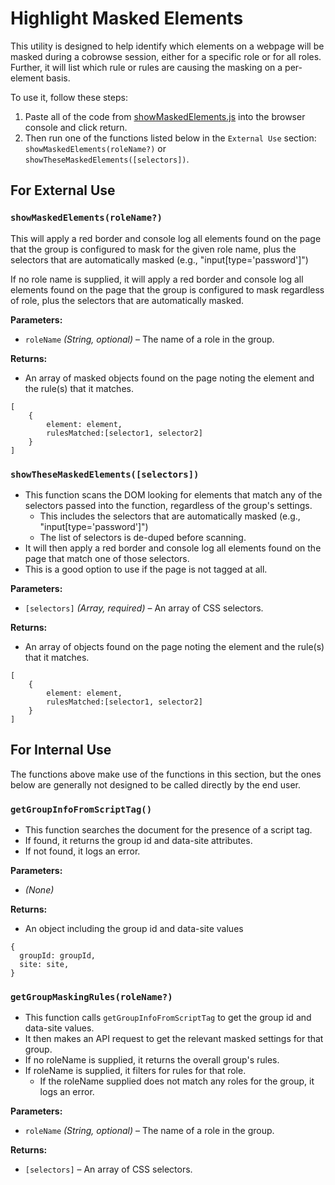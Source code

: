 # Highlight Masked Elements

This utility is designed to help identify which elements on a webpage will be masked during a cobrowse session, either for a specific role or for all roles. Further, it will list which rule or rules are causing the masking on a per-element basis.

To use it, follow these steps:

1. Paste all of the code from [showMaskedElements.js](/showMaskedElements.js) into the browser console and click return.
1. Then run one of the functions listed below in the `External Use` section: `showMaskedElements(roleName?)` or `showTheseMaskedElements([selectors])`.

## For External Use

### `showMaskedElements(roleName?)`

This will apply a red border and console log all elements found on the page that the group is configured to mask for the given role name, plus the selectors that are automatically masked (e.g., "input[type='password']")

If no role name is supplied, it will apply a red border and console log all elements found on the page that the group is configured to mask regardless of role, plus the selectors that are automatically masked.

**Parameters:**

- `roleName` _(String, optional)_ – The name of a role in the group.

**Returns:**

- An array of masked objects found on the page noting the element and the rule(s) that it matches.

```
[
    {
        element: element,
        rulesMatched:[selector1, selector2]
    }
]
```

### `showTheseMaskedElements([selectors])`

- This function scans the DOM looking for elements that match any of the selectors passed into the function, regardless of the group's settings.
  - This includes the selectors that are automatically masked (e.g., "input[type='password']")
  - The list of selectors is de-duped before scanning.
- It will then apply a red border and console log all elements found on the page that match one of those selectors.
- This is a good option to use if the page is not tagged at all.

**Parameters:**

- `[selectors]` _(Array, required)_ – An array of CSS selectors.

**Returns:**

- An array of objects found on the page noting the element and the rule(s) that it matches.

```
[
    {
        element: element,
        rulesMatched:[selector1, selector2]
    }
]
```

## For Internal Use

The functions above make use of the functions in this section, but the ones below are generally not designed to be called directly by the end user.

### `getGroupInfoFromScriptTag()`

- This function searches the document for the presence of a script tag.
- If found, it returns the group id and data-site attributes.
- If not found, it logs an error.

**Parameters:**

- _(None)_

**Returns:**

- An object including the group id and data-site values

```
{
  groupId: groupId,
  site: site,
}
```

### `getGroupMaskingRules(roleName?)`

- This function calls `getGroupInfoFromScriptTag` to get the group id and data-site values.
- It then makes an API request to get the relevant masked settings for that group.
- If no roleName is supplied, it returns the overall group's rules.
- If roleName is supplied, it filters for rules for that role.
  - If the roleName supplied does not match any roles for the group, it logs an error.

**Parameters:**

- `roleName` _(String, optional)_ – The name of a role in the group.

**Returns:**

- `[selectors]` – An array of CSS selectors.
